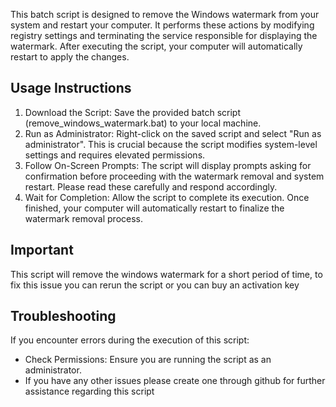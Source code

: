 This batch script is designed to remove the Windows watermark from your system and restart your computer. It performs these actions by modifying registry settings and terminating the service responsible for displaying the watermark. After executing the script, your computer will automatically restart to apply the changes. 

## Usage Instructions

1. Download the Script: Save the provided batch script (remove_windows_watermark.bat) to your local machine.
2. Run as Administrator: Right-click on the saved script and select "Run as administrator". This is crucial because the script modifies system-level settings and requires elevated permissions.
3. Follow On-Screen Prompts: The script will display prompts asking for confirmation before proceeding with the watermark removal and system restart. Please read these carefully and respond accordingly.
4. Wait for Completion: Allow the script to complete its execution. Once finished, your computer will automatically restart to finalize the watermark removal process.

## Important 

This script will remove the windows watermark for a short period of time, to fix this issue you can rerun the script or you can buy an activation key


## Troubleshooting 

If you encounter errors during the execution of this script:

- Check Permissions: Ensure you are running the script as an administrator.
- If you have any other issues please create one through github for further assistance regarding this script 



